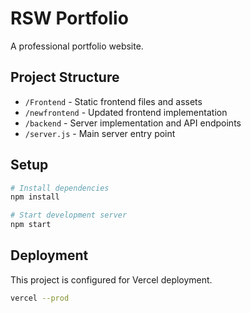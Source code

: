# RSW Portfolio

A professional portfolio website.

## Project Structure

- `/Frontend` - Static frontend files and assets
- `/newfrontend` - Updated frontend implementation
- `/backend` - Server implementation and API endpoints
- `/server.js` - Main server entry point

## Setup

```bash
# Install dependencies
npm install

# Start development server
npm start
```

## Deployment

This project is configured for Vercel deployment.

```bash
vercel --prod
```
